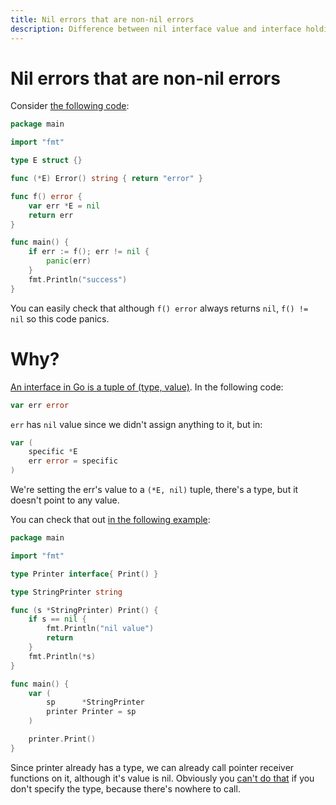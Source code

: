 ```yaml
---
title: Nil errors that are non-nil errors
description: Difference between nil interface value and interface holding a nil value
---
```


# Nil errors that are non-nil errors

Consider [the following code](https://play.golang.org/p/j_W4udUC72o):

```go
package main

import "fmt"

type E struct {}

func (*E) Error() string { return "error" }

func f() error {
    var err *E = nil
    return err
}

func main() {
    if err := f(); err != nil {
        panic(err)
    }
    fmt.Println("success")
}
```

You can easily check that although `f() error` always returns `nil`, `f() != nil` so this code panics.

# Why?

[An interface in Go is a tuple of (type, value)](https://golangbot.com/interfaces-part-1/).
In the following code:

```go
var err error
```

`err` has `nil` value since we didn't assign anything to it, but in:

```go
var (
    specific *E
    err error = specific
)
```

We're setting the err's value to a `(*E, nil)` tuple, there's a type, but it doesn't point to any value.

You can check that out [in the following example](https://play.golang.org/p/IK1AWaO4HRX):

```go
package main

import "fmt"

type Printer interface{ Print() }

type StringPrinter string

func (s *StringPrinter) Print() {
	if s == nil {
		fmt.Println("nil value")
		return
	}
	fmt.Println(*s)
}

func main() {
	var (
		sp      *StringPrinter
		printer Printer = sp
	)

	printer.Print()
}
```

Since printer already has a type, we can already call pointer receiver functions on it, although it's value is nil.
Obviously you [can't do that](https://play.golang.org/p/A-A1aDZejR9) if you don't specify the type, because there's nowhere to call.
